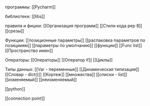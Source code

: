 программы:
[[Pycharm]]

библиотеки:
[[libs]]

правила и фишки:
[[Организация программ]]
[[Cтили кода pep 8]]
[[срезы]]


Функции:
[[позиционные параметры]]
[[распаковка параметров по позицииям]]
[[параметры по умолчанию]]
[[функции]]
[[Func list]]
[[Пространство имен]]



Операторы:
[[Операторы]]
[[Оператор if]]
[[Циклы]]


Типы данных:
[[Var - переменные]]
[[Динамическая типизация]]
[[Словар - dict()]]
[[Кортеж]]
[[множества]]
[[списки - list]]
[[изменяемый]]
[[неизменяемый]]



[[python]]


[[connection point]]